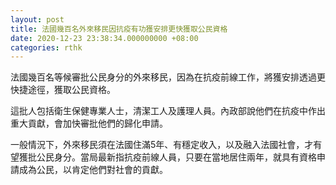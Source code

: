 ```yaml
---
layout: post
title: 法國幾百名外來移民因抗疫有功獲安排更快獲取公民資格
date: 2020-12-23 23:38:34.000000000 +08:00
categories: rthk
---
```


法國幾百名等候審批公民身分的外來移民，因為在抗疫前線工作，將獲安排透過更快捷途徑，獲取公民資格。

這批人包括衛生保健專業人士，清潔工人及護理人員。內政部說他們在抗疫中作出重大貢獻，會加快審批他們的歸化申請。

一般情況下，外來移民須在法國住滿5年、有穩定收入，以及融入法國社會，才有望獲批公民身分。當局最新指抗疫前線人員，只要在當地居住兩年，就具有資格申請成為公民，以肯定他們對社會的貢獻。
